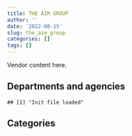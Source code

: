 ```yaml
---
title: THE AIM GROUP
author: ''
date: '2022-08-15'
slug: the_aim_group
categories: []
tags: []
---
```


<script src="/rmarkdown-libs/htmlwidgets/htmlwidgets.js"></script>
<link href="/rmarkdown-libs/datatables-css/datatables-crosstalk.css" rel="stylesheet" />
<script src="/rmarkdown-libs/datatables-binding/datatables.js"></script>
<script src="/rmarkdown-libs/jquery/jquery-3.6.0.min.js"></script>
<link href="/rmarkdown-libs/dt-core-bootstrap/css/dataTables.bootstrap.min.css" rel="stylesheet" />
<link href="/rmarkdown-libs/dt-core-bootstrap/css/dataTables.bootstrap.extra.css" rel="stylesheet" />
<script src="/rmarkdown-libs/dt-core-bootstrap/js/jquery.dataTables.min.js"></script>
<script src="/rmarkdown-libs/dt-core-bootstrap/js/dataTables.bootstrap.min.js"></script>
<link href="/rmarkdown-libs/crosstalk/css/crosstalk.min.css" rel="stylesheet" />
<script src="/rmarkdown-libs/crosstalk/js/crosstalk.min.js"></script>
<script src="/rmarkdown-libs/htmlwidgets/htmlwidgets.js"></script>
<link href="/rmarkdown-libs/datatables-css/datatables-crosstalk.css" rel="stylesheet" />
<script src="/rmarkdown-libs/datatables-binding/datatables.js"></script>
<script src="/rmarkdown-libs/jquery/jquery-3.6.0.min.js"></script>
<link href="/rmarkdown-libs/dt-core-bootstrap/css/dataTables.bootstrap.min.css" rel="stylesheet" />
<link href="/rmarkdown-libs/dt-core-bootstrap/css/dataTables.bootstrap.extra.css" rel="stylesheet" />
<script src="/rmarkdown-libs/dt-core-bootstrap/js/jquery.dataTables.min.js"></script>
<script src="/rmarkdown-libs/dt-core-bootstrap/js/dataTables.bootstrap.min.js"></script>
<link href="/rmarkdown-libs/crosstalk/css/crosstalk.min.css" rel="stylesheet" />
<script src="/rmarkdown-libs/crosstalk/js/crosstalk.min.js"></script>

Vendor content here.

## Departments and agencies

    ## [1] "Init file loaded"

<div id="htmlwidget-1" style="width:100%;height:auto;" class="datatables html-widget"></div>
<script type="application/json" data-for="htmlwidget-1">{"x":{"style":"bootstrap","filter":"none","vertical":false,"data":[["<a href=\"/departments/aandc-aadnc/\">Crown-Indigenous Relations and Northern Affairs Canada | Relations Couronne-Autochtones et Affaires du Nord Canada<\/a>","<a href=\"/departments/atssc-scdata/\">Administrative Tribunals Support Service of Canada | Service canadien d'appui aux tribunaux administratifs<\/a>","<a href=\"/departments/casdo-ocena/\">Accessibility Standards Canada | Normes d’accessibilité Canada<\/a>","<a href=\"/departments/cbsa-asfc/\">Canada Border Services Agency | Agence des services frontaliers du Canada<\/a>","<a href=\"/departments/cfia-acia/\">Canadian Food Inspection Agency | Agence canadienne d'inspection des aliments<\/a>","<a href=\"/departments/chrc-ccdp/\">Canadian Human Rights Commission | Commission canadienne des droits de la personne<\/a>","<a href=\"/departments/cic/\">Immigration, Refugees and Citizenship Canada | Immigration, Réfugiés et Citoyenneté Canada<\/a>","<a href=\"/departments/cihr-irsc/\">Canadian Institutes of Health Research | Instituts de recherche en santé du Canada<\/a>","<a href=\"/departments/cra-arc/\">Canada Revenue Agency | Agence du revenu du Canada<\/a>","<a href=\"/departments/csa-asc/\">Canadian Space Agency | Agence spatiale canadienne<\/a>","<a href=\"/departments/csc-scc/\">Correctional Service of Canada | Service correctionnel du Canada<\/a>","<a href=\"/departments/dfatd-maecd/\">Global Affairs Canada | Affaires mondiales Canada<\/a>","<a href=\"/departments/dfo-mpo/\">Fisheries and Oceans Canada | Pêches et Océans Canada<\/a>","<a href=\"/departments/dnd-mdn/\">National Defence | Défense nationale<\/a>","<a href=\"/departments/ec/\">Environment and Climate Change Canada | Environnement et Changement climatique Canada<\/a>","<a href=\"/departments/elections/\">Elections Canada | Élections Canada<\/a>","<a href=\"/departments/esdc-edsc/\">Employment and Social Development Canada | Emploi et Développement social Canada<\/a>","<a href=\"/departments/fcac-acfc/\">Financial Consumer Agency of Canada | Agence de la consommation en matière financière du Canada<\/a>","<a href=\"/departments/fintrac-canafe/\">Financial Transactions and Reports Analysis Centre of Canada | Centre d'analyse des opérations et déclarations financières du Canada<\/a>","<a href=\"/departments/hc-sc/\">Health Canada | Santé Canada<\/a>","<a href=\"/departments/ic/\">Innovation, Science and Economic Development Canada | Innovation, Sciences et Développement économique Canada<\/a>","<a href=\"/departments/infc/\">Infrastructure Canada | Infrastructure Canada<\/a>","<a href=\"/departments/irb-cisr/\">Immigration and Refugee Board of Canada | Commission de l'immigration et du statut de réfugié du Canada<\/a>","<a href=\"/departments/isc-sac/\">Indigenous Services Canada | Services aux Autochtones Canada<\/a>","<a href=\"/departments/jus/\">Department of Justice Canada | Ministère de la Justice Canada<\/a>","<a href=\"/departments/lac-bac/\">Library and Archives Canada | Bibliothèque et Archives Canada<\/a>","<a href=\"/departments/nrc-cnrc/\">National Research Council Canada | Conseil national de recherches Canada<\/a>","<a href=\"/departments/nrcan-rncan/\">Natural Resources Canada | Ressources naturelles Canada<\/a>","<a href=\"/departments/nserc-crsng/\">Natural Sciences and Engineering Research Council of Canada | Conseil de recherches en sciences naturelles et en génie du Canada<\/a>","<a href=\"/departments/oag-bvg/\">Office of the Auditor General of Canada | Bureau du vérificateur général du Canada<\/a>","<a href=\"/departments/ocl-cal/\">Office of the Commissioner of Lobbying of Canada | Commissariat au lobbying du Canada<\/a>","<a href=\"/departments/oic-ci/\">Office of the Information Commissioner of Canada | Commissariat à l'information du Canada<\/a>","<a href=\"/departments/opc-cpvp/\">Office of the Privacy Commissioner of Canada | Commissariats à l’information et à la protection de la vie privée au Canada<\/a>","<a href=\"/departments/osfi-bsif/\">Office of the Superintendent of Financial Institutions Canada | Bureau du surintendant des institutions financières Canada<\/a>","<a href=\"/departments/osgg-bsgg/\">Office of the Secretary to the Governor General | Bureau du secrétaire du gouverneur général<\/a>","<a href=\"/departments/phac-aspc/\">Public Health Agency of Canada | Agence de la santé publique du Canada<\/a>","<a href=\"/departments/pmprb-cepmb/\">Patented Medicine Prices Review Board Canada | Conseil d'examen du prix des médicaments brevetés Canada<\/a>","<a href=\"/departments/ps-sp/\">Public Safety Canada | Sécurité publique Canada<\/a>","<a href=\"/departments/psc-cfp/\">Public Service Commission of Canada | Commission de la fonction publique du Canada<\/a>","<a href=\"/departments/pwgsc-tpsgc/\">Public Services and Procurement Canada | Services publics et Approvisionnement Canada<\/a>","<a href=\"/departments/ssc-spc/\">Shared Services Canada | Services partagés Canada<\/a>","<a href=\"/departments/statcan/\">Statistics Canada | Statistique Canada<\/a>","<a href=\"/departments/swc-cfc/\">Status of Women Canada | Condition féminine Canada<\/a>","<a href=\"/departments/tbs-sct/\">Treasury Board of Canada Secretariat | Secrétariat du Conseil du Trésor du Canada<\/a>","<a href=\"/departments/tc/\">Transport Canada | Transports Canada<\/a>","<a href=\"/departments/wage/\">Department for Women and Gender Equality | Ministère des Femmes et de l’Égalité des genres<\/a>"],["$  219,985.95",null,null,"$  506,660.89","$1,227,877.89",null,"$  171,292.59","$  112,061.89","$   44,714.25","$  216,960.65","$   79,100.00","$2,989,924.27","$2,004,520.32","$  757,915.28","$  180,419.57","$  363,065.26",null,"$   25,000.00",null,"$1,532,462.56","$1,155,510.63","$   15,048.10",null,null,"$  330,983.26","$   77,311.02","$   24,860.00","$        0.00",null,null,null,"$  114,642.78",null,"$    2,739.37",null,"$  427,020.11",null,"$   15,044.21",null,"$3,831,624.88","$1,649,774.74",null,null,"$  885,452.13","$  105,417.70",null],["$  160,532.39",null,null,"$  244,191.00","$  861,220.45","$   18,193.00","$  190,550.87",null,null,"$   70,463.98",null,"$4,063,420.34","$   47,464.93","$  725,414.95",null,"$   18,347.74","$  171,675.00",null,null,"$2,507,946.54","$1,498,840.33","$   99,076.21",null,"$   25,879.12","$  357,665.60","$   36,340.75","$   88,414.23","$  146,437.01",null,null,null,"$   78,530.31","$  236,963.56","$   27,147.37","$    5,379.31","$  429,038.89","$   12,070.75","$  342,248.75",null,"$2,884,568.97","$1,761,347.69","$  678,000.00","$  163,528.94","$  984,580.77",null,null],["$  109,291.03","$  624,306.30",null,null,"$  380,176.21",null,"$   30,215.03",null,null,null,null,"$4,623,230.78","$  514,145.07","$  548,082.21","$  105,194.03",null,null,"$  706,536.98","$   99,440.00","$2,894,138.19","$2,142,480.16","$  126,444.50","$  101,700.00","$  103,194.69","$  261,579.08",null,"$   62,714.19","$  218,964.60","$  106,835.85","$   17,865.30","$   10,463.45",null,"$2,514,016.42","$    2,746.87","$   72,919.53","$   42,291.09","$   12,789.25","$   95,707.92","$   39,776.00","$2,865,720.37","$1,611,819.65","$  218,994.00",null,"$  914,052.23",null,null],["$  266,979.53","$3,554,873.02","$   13,814.96","$  837,875.38","$  267,435.06","$   99,767.70","$  132,873.32",null,null,null,null,"$3,488,557.02","$  470,546.87","$  832,734.65","$  223,166.89","$   89,324.91","$   80,549.69","$1,409,048.05","$   59,664.00","$1,712,957.62","$2,785,544.71","$  165,733.33",null,"$   12,710.34","$  250,848.68",null,"$  111,389.77","$   55,246.54","$  175,076.56","$   20,667.70","$   47,533.80","$  388,902.54","$2,782,611.86",null,null,"$1,101,833.91",null,"$  329,940.48",null,"$  995,835.76","$2,069,697.16","$  105,655.00",null,"$1,102,103.00",null,"$   13,813.38"]],"container":"<table class=\"table table-striped table-hover row-border order-column display\">\n  <thead>\n    <tr>\n      <th>Department<\/th>\n      <th>2017-2018<\/th>\n      <th>2018-2019<\/th>\n      <th>2019-2020<\/th>\n      <th>2020-2021<\/th>\n    <\/tr>\n  <\/thead>\n<\/table>","options":{"order":[[4,"desc"]],"pageLength":10,"autoWidth":true,"columnDefs":[],"orderClasses":false}},"evals":[],"jsHooks":[]}</script>

## Categories

<div id="htmlwidget-2" style="width:100%;height:auto;" class="datatables html-widget"></div>
<script type="application/json" data-for="htmlwidget-2">{"x":{"style":"bootstrap","filter":"none","vertical":false,"data":[["<a href=\"/categories/1_facilities_and_construction/\">1_facilities_and_construction<\/a>","<a href=\"/categories/10_office_management/\">10_office_management<\/a>","<a href=\"/categories/2_professional_services/\">2_professional_services<\/a>","<a href=\"/categories/3_information_technology/\">3_information_technology<\/a>","<a href=\"/categories/5_transportation_and_logistics/\">5_transportation_and_logistics<\/a>","<a href=\"/categories/6_industrial_products_and_services/\">6_industrial_products_and_services<\/a>","<a href=\"/categories/9_human_capital/\">9_human_capital<\/a>",null],["$ 1,957,060.67","$    15,048.10","$11,967,047.04","$ 4,968,399.09",null,"$   159,835.42",null,null],["$ 1,863,563.82","$    25,428.50","$ 9,852,525.73","$ 7,170,961.67",null,"$    23,000.00",null,null],["$ 1,967,096.01",null,"$ 8,793,040.79","$11,360,231.50",null,null,"$    34,207.30","$    23,255.40"],["$       486.70","$    40,923.39","$ 9,808,817.67","$16,145,181.85","$         0.00",null,"$    59,903.59",null]],"container":"<table class=\"table table-striped table-hover row-border order-column display\">\n  <thead>\n    <tr>\n      <th>Category<\/th>\n      <th>2017-2018<\/th>\n      <th>2018-2019<\/th>\n      <th>2019-2020<\/th>\n      <th>2020-2021<\/th>\n    <\/tr>\n  <\/thead>\n<\/table>","options":{"order":[[4,"desc"]],"pageLength":20,"autoWidth":true,"columnDefs":[],"orderClasses":false,"lengthMenu":[10,20,25,50,100]}},"evals":[],"jsHooks":[]}</script>
